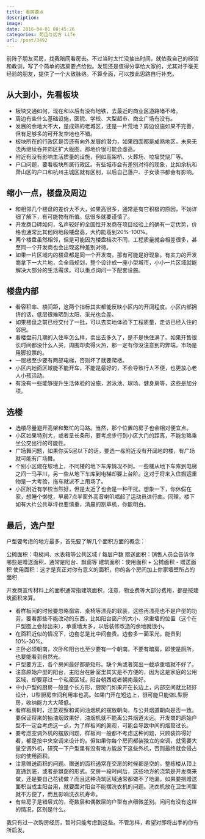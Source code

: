 ```yaml
---
title: 看房要点
description: 
image: 
date: 2016-04-01 00:45:26
categories: 苟且与远方 Life
url: /post/3492
---
```


前阵子朋友买房，找我陪同看房去。不过当时太忙没抽出时间，就依我自己的经验和教训，写了个简单的选房要点给他。发现还是值得分享给大家的，尤其对于毫无经验的朋友，提供了一个大致脉络。不算全面，可以按此思路自行补充。

## 从大到小，先看板块

- 板块交通如何，现在和以后有没有地铁，去最近的商业区道路堵不堵。
- 周边有些什么基础设施，医院、学校、大型超市、商业广场有没有。
- 发展的余地大不大，是成熟的老城区，还是一片荒地？周边设施如果不完善，但有足够多的可开发空地也不错。
- 板块所在的行政区是否还有向外发展的潜力，如果四面都是成熟地区，未来无法再继续吞并郊区扩大版图，那地价很可能会虚高。
- 附近有没有影响生活质量的设施，例如高架桥、火葬场、垃圾焚烧厂等。
- 户口问题，要看板块所属行政区。有些城市会有差别对待的现象，比如余杭和萧山区的户口和杭州主城区就有区别，以后自己落户、子女读书都会有影响。

## 缩小一点，楼盘及周边

- 和相邻几个楼盘的差价大不大，如果高很多，通常是有它积极的原因，不妨详细了解下，有可能物有所值。低很多就要谨慎了。
- 开发商口碑如何，名声较好的全国性开发商在项目经验上的确有一定优势，价格也通常比其他同地段楼盘高，大约能高到20%-100%。
- 两个楼盘虽然相邻，但是可能因为楼盘档次不同，工程质量就会相差很多，甚至同一个开发商也会出现这种差别对待。
- 如果一片区域内的楼盘都是同一个开发商，那有可能是好现象。有实力的开发商拿下一大片地，会全局规划，整个设计成一座小型城市，小小一片区域就能解决大部分的生活需求。可以重点询问一下配套设施。

## 楼盘内部

- 看容积率、楼间距，这两个指标其实都能反映小区内的开阔程度。小区内部拥挤的话，低层很难晒到太阳，采光也会差。
- 如果楼盘之前已经交付了一批，可以去实地体验下工程质量，走访已经入住的邻居。
- 看楼盘前几期的入住率怎么样，卖出去多久了，是不是快住满了。如果开售很长时间都没什么人买，周围却卖得火热，那一定有你没注意到的弊端，市场是用脚投票的。
- 一层楼至少要有两部电梯，否则坏了就要爬楼。
- 小区内地面区域能不能开车，不能是最好的，不会导致行人不便，也更放心老人小孩活动。
- 有没有一些能够提升生活体验的设施，游泳池、球场、健身房等，这些是加分项。

## 选楼

- 选楼尽量避开高架和繁忙的马路。当然，那个位置的房子也会相对便宜点。
- 小区如果特别大，或者呈长条形，要考虑步行到小区大门的距离，不能忽略乘坐公交出行的可能性。
- 广场舞问题，如果你买5层以下的话，要选一栋附近没有开阔地的楼，有广场就可能有广场舞。
- 个别小区建在坡地上，不同楼的地下车库情况不同。一些楼从地下车库到电梯之间一马平川，另一些从地下车库到电梯却要上台阶。这对于将来入住搬运重物是一大考验，拖车就派不上用场了。
- 小区附近有学校当然好，但是太近了也会是一种干扰。想象一下，你休假在家，想睡个懒觉，早晨7点半窗外高音喇叭唱起了运动员进行曲。同理，楼下如有大片公共草坪也要慎重，清晨的割草机，你能明白。

## 最后，选户型

户型要考虑的地方最多，首先要了解几个面积方面的概念：

公摊面积：电梯间、水表箱等公共区域 / 每层户数
赠送面积：销售人员会告诉你哪些是赠送面积，通常是阳台、飘窗等
建筑面积：使用面积 + 公摊面积 - 赠送面积
使用面积：这才是真正对你有意义的面积，你的各个房间加上你家墙壁所占的面积

开发商宣传材料上的面积通常指建筑面积，注意，物业费等大部分费用，都是按建筑面积来算。

- 看样板间的时候要忽略窗帘、桌椅等漂亮的软装，这些再漂亮也不是户型的功劳。要看那些不能改动的东西，比如阳台窗户的大小、承重墙的位置（这个在户型图上会标出来），承重墙太多，以后装修改造的余地就很小。
- 在面积近似的情况下，边套总是比中间套贵。边套多一面采光，能贵到10%-30%。
- 主卧必须朝南，次卧和阳台也至少要有一个朝南。不要有暗房，即使是厕所，也要能看到自然光。
- 户型要方正，各个房间最好都是矩形。缺个角或者突出一截承重墙就不好了。
- 注意原始户型的阳台，主阳台在卧室里其实是不方便的，因为这是家庭的公用区域，却要穿过一个私密区域。阳台朝西或者朝南最好。
- 中小户型的厨房一般是个长方形，厨房门如果开在长边上，内部空间就比较好设计，U型厨房空间利用率也高。如果门开在短边上，很可能只能做L型厨房，收纳能力大大降低。
- 看样板房时，注意观察和询问油烟机的摆放朝向，与公共烟道朝向是否一致。要保证将来的抽油烟效果好，油烟机就不能离公共烟道太远。开发商的原始户型不一定会考虑这一点，为了样板间的美观，可能会导致中间的烟管过长。
- 要考虑空调外机的摆放问题，样板间一般都不考虑这种问题，只顾装饰得好看，都是按中央空调来设计的。但如果你每个房间都装独立的空调，就需要大量空调外机，研究一下户型里有没有地方能放下这些外机，否则最终就会侵占你的使用面积。
- 注意赠送面积的问题。赠送的面积通常在交房的时候都是空的，整栋楼从顶上直通到底，或者是飘窗的形式。交房一段时间后，这些地方的浇筑是开发商来做，还是要自己花钱做？而且这种浇筑区域通常都做不了地漏，如果要把赠送面积当成主阳台用，就要面对阳台不能摆洗衣机的问题。洗衣机放在卫生间里就不方便了，而且影响洗衣机寿命。
- 有些房子是错层式的，奇数层和偶数层的户型有点细微差别。问问有没有这样的情况，区别是什么。

我只有过一次购房经历，暂时只能考虑到这些。不管怎样，希望对即将出手的你有所启发。